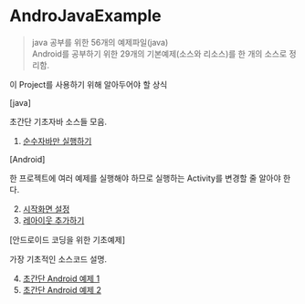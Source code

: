 # AndroJavaExample
>java 공부를 위한 56개의 예제파일(java)  
Android를 공부하기 위한 29개의 기본예제(소스와 리소스)를 한 개의 소스로 정리함. 

이 Project를 사용하기 위해 알아두어야 할 상식 


[java]

초간단 기초자바 소스들 모음.

1. [순수자바만 실행하기 ](/app/src/main/assets/3.android_java.md)

[Android]

한 프로젝트에 여러 예제를 실행해야 하므로 실행하는 Activity를 변경할 줄 알아야 한다.

2. [시작화면 설정](/app/src/main/assets/0.start_intentfilter.md)
3. [레아이웃 추가하기](/app/src/main/assets/1.layout_change.md)



[안드로이드 코딩을 위한 기초예제]

가장 기초적인 소스코드 설명.


4. [초간단 Android 예제 1](/app/src/main/assets/day3_1_1.md)
5. [초간단 Android 예제 2](/app/src/main/assets/day3_1_2.md)
